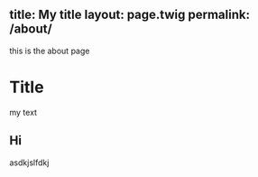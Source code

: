 title: My title
layout: page.twig
permalink: /about/
---
this is the about page

# Title

my text

## Hi

asdkjslfdkj
